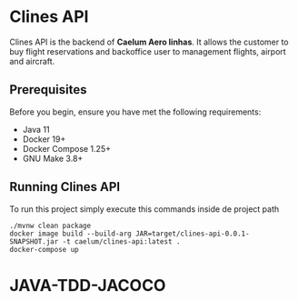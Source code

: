 # Clines API

Clines API is the backend of **Caelum Aero linhas**. It allows the customer to buy flight reservations and 
backoffice user to management flights, airport and aircraft.


## Prerequisites
Before you begin, ensure you have met the following requirements:

* Java 11 
* Docker 19+
* Docker Compose 1.25+
* GNU Make 3.8+ 

## Running Clines API

To run this project simply execute this commands inside de project path

```shell script
./mvnw clean package
docker image build --build-arg JAR=target/clines-api-0.0.1-SNAPSHOT.jar -t caelum/clines-api:latest .
docker-compose up
```
# JAVA-TDD-JACOCO
